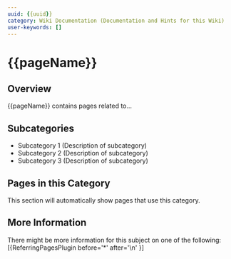 ```yaml
---
uuid: {{uuid}}
category: Wiki Documentation (Documentation and Hints for this Wiki)
user-keywords: []
---
```

# {{pageName}}

## Overview

{{pageName}} contains pages related to...

## Subcategories

* Subcategory 1 (Description of subcategory)
* Subcategory 2 (Description of subcategory)
* Subcategory 3 (Description of subcategory)

## Pages in this Category

This section will automatically show pages that use this category.

## More Information

There might be more information for this subject on one of the following:
[{ReferringPagesPlugin before='*' after='\n' }]
